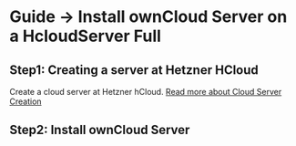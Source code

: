 # Guide -> Install ownCloud Server on a HcloudServer Full
 
## Step1: Creating a server at Hetzner HCloud
Create a cloud server at Hetzner hCloud. [Read more about Cloud Server Creation]

## Step2: Install ownCloud Server

[Hetzner Cloud Account]: https://console.hetzner.cloud/projects
[Read more about Cloud Server Creation]: https://github.com/GeraldLeikam/tutorials/blob/master/hetzner/setup_a_cloud_server.md